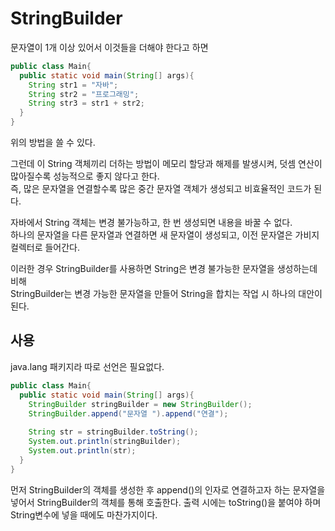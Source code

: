 # StringBuilder
문자열이 1개 이상 있어서 이것들을 더해야 한다고 하면
```java
public class Main{
  public static void main(String[] args){
    String str1 = "자바";
    String str2 = "프로그래밍";
    String str3 = str1 + str2;
  }
}
```
위의 방법을 쓸 수 있다.  

그런데 이 String 객체끼리 더하는 방법이 메모리 할당과 해제를 발생시켜, 덧셈 연산이 많아질수록 성능적으로 좋지 않다고 한다.  
즉, 많은 문자열을 연결할수록 많은 중간 문자열 객체가 생성되고 비효율적인 코드가 된다.  

자바에서 String 객체는 변경 불가능하고, 한 번 생성되면 내용을 바꿀 수 없다.  
하나의 문자열을 다른 문자열과 연결하면 새 문자열이 생성되고, 이전 문자열은 가비지 컬렉터로 들어간다.  

이러한 경우 StringBuilder를 사용하면 String은 변경 불가능한 문자열을 생성하는데 비해  
StringBuilder는 변경 가능한 문자열을 만들어 String을 합치는 작업 시 하나의 대안이 된다.  

## 사용
java.lang 패키지라 따로 선언은 필요없다.
```java
public class Main{
  public static void main(String[] args){
    StringBuilder stringBuilder = new StringBuilder();
    StringBuilder.append("문자열 ").append("연결");
    
    String str = stringBuilder.toString();
    System.out.println(stringBuilder);
    System.out.println(str);
  }
}
```
먼저 StringBuilder의 객체를 생성한 후 append()의 인자로 연결하고자 하는 문자열을 넣어서 StringBuilder의 객체를 통해 호출한다.
출력 시에는 toString()을 붙여야 하며 String변수에 넣을 때에도 마찬가지이다.
